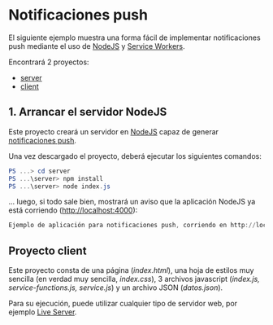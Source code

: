 # Notificaciones push

El siguiente ejemplo muestra una forma fácil de implementar notificaciones push mediante el uso de [NodeJS](https://nodejs.org/es/) y [Service Workers](https://developer.mozilla.org/es/docs/Web/API/Service_Worker_API).

Encontrará 2 proyectos:
+ [server](tree/master/server)
+ [client](tree/master/client)

## 1. Arrancar el servidor NodeJS

Este proyecto creará un servidor en [NodeJS](https://nodejs.org/es/) capaz de generar [notificaciones push](https://es.wikipedia.org/wiki/Tecnolog%C3%ADa_push).

Una vez descargado el proyecto, deberá ejecutar los siguientes comandos:

```powershell
PS ...> cd server
PS ...\server> npm install
PS ...\server> node index.js
```

... luego, si todo sale bien, mostrará un aviso que la aplicación NodeJS ya está corriendo ([http://localhost:4000](http://localhost:4000)):

```powershell
Ejemplo de aplicación para notificaciones push, corriendo en http://localhost:4000
```

## Proyecto client

Este proyecto consta de una página (*index.html*), una hoja de estilos muy sencilla (en verdad muy sencilla, *index.css*), 3 archivos javascript (*index.js, service-functions.js, service.js*) y un archivo JSON (*datos.json*).

Para su ejecución, puede utilizar cualquier tipo de servidor web, por ejemplo [Live Server](https://marketplace.visualstudio.com/items?itemName=ritwickdey.LiveServer).